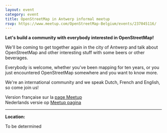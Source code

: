 ```yaml
---
layout: event
category: event
title: OpenStreetMap in Antwerp informal meetup
rsvp: https://www.meetup.com/OpenStreetMap-Belgium/events/237045116/
---
```


**Let's build a community with everybody interested in OpenStreetMap!**

We'll be coming to get together again in the city of Antwerp and talk about OpenStreetMap and other interesting stuff with some beers or other beverages.

Everybody is welcome, whether you've been mapping for ten years, or you just encountered OpenStreetMap somewhere and you want to know more.

We're an international community and we speak Dutch, French and English, so come join us! 

Version française sur la [page Meetup](https://www.meetup.com/OpenStreetMap-Belgium/events/237045116/)  
Nederlands versie op [Meetup pagina](https://www.meetup.com/OpenStreetMap-Belgium/events/237045116/)

---

**Location:**

To be determined
